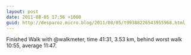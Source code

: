 ```yaml
---
layout: post
date: 2011-08-05 17:56 +1000
guid: http://desparoz.micro.blog/2011/08/05/t99388226543955968.html
---
```

Finished Walk with @walkmeter, time 41:31, 3.53 km, behind worst walk 10:55, average 11:47.
